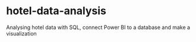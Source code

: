 # hotel-data-analysis
 Analysing hotel data with SQL, connect Power BI to a database and make a visualization
